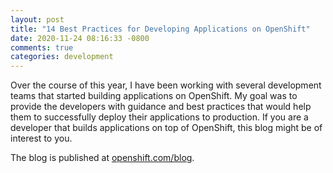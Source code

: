 ```yaml
---
layout: post
title: "14 Best Practices for Developing Applications on OpenShift"
date: 2020-11-24 08:16:33 -0800
comments: true
categories: development
---
```


Over the course of this year, I have been working with several development teams that started building applications on OpenShift. My goal was to provide the developers with guidance and best practices that would help them to successfully deploy their applications to production. If you are a developer that builds applications on top of OpenShift, this blog might be of interest to you.

The blog is published at [openshift.com/blog](https://www.openshift.com/blog/14-best-practices-for-developing-applications-on-openshift).

